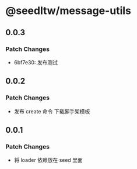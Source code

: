 # @seedltw/message-utils

## 0.0.3

### Patch Changes

- 6bf7e30: 发布测试

## 0.0.2

### Patch Changes

- 发布 create 命令 下载脚手架模板

## 0.0.1

### Patch Changes

- 将 loader 依赖放在 seed 里面

